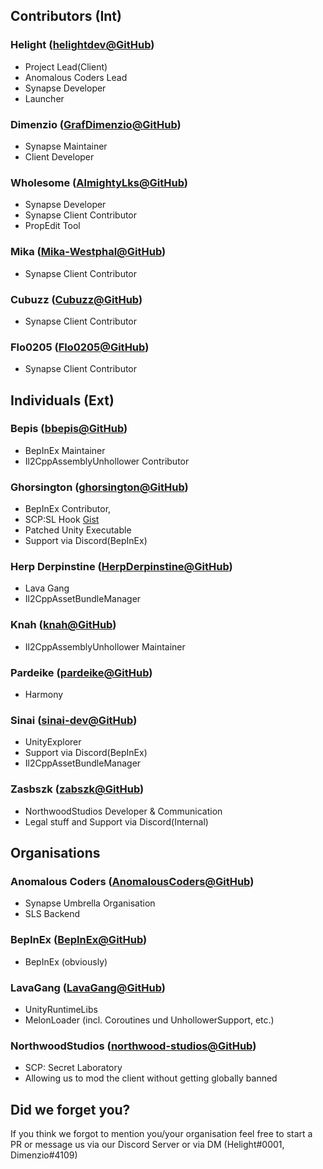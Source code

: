 ﻿## Contributors (Int)

### Helight ([helightdev@GitHub](https://github.com/helightdev))
- Project Lead(Client)
- Anomalous Coders Lead
- Synapse Developer
- Launcher

### Dimenzio ([GrafDimenzio@GitHub](https://github.com/GrafDimenzio))
- Synapse Maintainer
- Client Developer

### Wholesome ([AlmightyLks@GitHub](https://github.com/AlmightyLks))
- Synapse Developer
- Synapse Client Contributor
- PropEdit Tool

### Mika ([Mika-Westphal@GitHub](https://github.com/Mika-Westphal))
- Synapse Client Contributor

### Cubuzz ([Cubuzz@GitHub](https://github.com/cubuzz))
- Synapse Client Contributor

### Flo0205 ([Flo0205@GitHub](https://github.com/Flo0205))
- Synapse Client Contributor

## Individuals (Ext)

### Bepis ([bbepis@GitHub](https://github.com/bbepis))
- BepInEx Maintainer
- Il2CppAssemblyUnhollower Contributor

### Ghorsington ([ghorsington@GitHub](https://github.com/ghorsington))
- BepInEx Contributor,
- SCP:SL Hook [Gist](https://gist.github.com/ghorsington/42931600d26de250bc9865fb68fd0e94)
- Patched Unity Executable
- Support via Discord(BepInEx)

### Herp Derpinstine ([HerpDerpinstine@GitHub](https://github.com/HerpDerpinstine))
- Lava Gang
- Il2CppAssetBundleManager

### Knah ([knah@GitHub](https://github.com/knah))
- Il2CppAssemblyUnhollower Maintainer

### Pardeike ([pardeike@GitHub](https://github.com/pardeike))
- Harmony

### Sinai ([sinai-dev@GitHub](https://github.com/sinai-dev))
- UnityExplorer
- Support via Discord(BepInEx)
- Il2CppAssetBundleManager

### Zasbszk ([zabszk@GitHub](https://github.com/zabszk))
- NorthwoodStudios Developer & Communication
- Legal stuff and Support via Discord(Internal)

## Organisations

### Anomalous Coders ([AnomalousCoders@GitHub](https://github.com/AnomalousCoders))
- Synapse Umbrella Organisation
- SLS Backend

### BepInEx ([BepInEx@GitHub](https://github.com/BepInEx))
- BepInEx (obviously)

### LavaGang ([LavaGang@GitHub](https://github.com/LavaGang))
- UnityRuntimeLibs
- MelonLoader (incl. Coroutines und UnhollowerSupport, etc.)

### NorthwoodStudios ([northwood-studios@GitHub](https://github.com/northwood-studios))
- SCP: Secret Laboratory
- Allowing us to mod the client without getting globally banned

## Did we forget you?
If you think we forgot to mention you/your organisation feel free to start a PR or
message us via our Discord Server or via DM (Helight#0001, Dimenzio#4109)